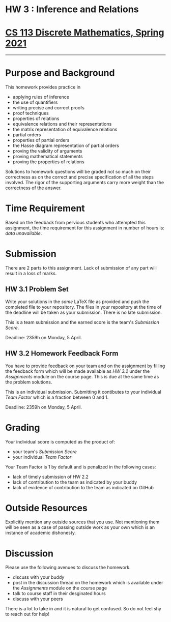 # HW 3 : Inference and Relations
# [CS 113 Discrete Mathematics, Spring 2021](https://hulms.instructure.com/courses/1262)

-------

# Purpose and Background
This homework provides practice in
- applying rules of inference
- the use of quantifiers
- writing precise and correct proofs
- proof techniques
- properties of relations
- equivalence relations and their representations
- the matrix representation of equivalence relations
- partial orders
- properties of partial orders
- the Hasse diagram representation of partial orders
- proving the validity of arguments
- proving mathematical statements
- proving the properties of relations

Solutions to homework questions will be graded not so much on their correctness as on the correct and precise specification of all the steps involved. The rigor of the supporting arguments carry more weight than the correctness of the answer.

# Time Requirement
Based on the feedback from pervious students who attempted this assignment, the time requirement for this assignment in number of hours is: _data unavailable_.

# Submission

There are 2 parts to this assignment. Lack of submission of any part will result in a loss of marks.

## HW 3.1 Problem Set
Write your solutions in the _same_ LaTeX file as provided and push the completed file to your repository. The files in your repository at the time of the deadline will be taken as your submission. There is no late submission.

This is a team submission and the earned score is the team's _Submission Score_.

Deadline: 2359h on Monday, 5 April.

## HW 3.2 Homework Feedback Form

You have to provide feedback on your team and on the assignment by filling the feedback form which will be made available as _HW 3.2_ under the _Assignments_ module on the course page. This is due at the same time as the problem solutions.

This is an individual submission. Submitting it contibutes to your individual _Team Factor_ which is a fraction between 0 and 1.

Deadline: 2359h on Monday, 5 April.

# Grading

Your individual score is computed as the product of:
- your team's _Submission Score_
- your individual _Team Factor_

Your Team Factor is 1 by default and is penalized in the following cases:
- lack of timely submission of HW 2.2
- lack of contribution to the team as indicated by your buddy
- lack of evidence of contribution to the team as indicated on GitHub

# Outside Resources

Explicitly mention any outside sources that you use. Not mentioning them will be seen as a case of passing outside work as your own which is an instance of academic dishonesty.

# Discussion

Please use the following avenues to discuss the homework.
- discuss with your buddy
- post in the discussion thread on the homework which is available under the _Assignments_ module on the course page
- talk to course staff in their desginated hours
- discuss with your peers

There is a lot to take in and it is natural to get confused. So do not feel shy to reach out for help!
